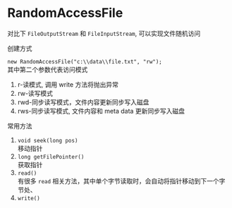 # RandomAccessFile

对比下 `FileOutputStream` 和 `FileInputStream`, 可以实现文件随机访问

创建方式

`new RandomAccessFile("c:\\data\\file.txt", "rw");`  
其中第二个参数代表访问模式
1. r-读模式, 调用 write 方法将抛出异常  
2. rw-读写模式  
3. rwd-同步读写模式，文件内容更新同步写入磁盘  
4. rws-同步读写模式, 文件内容和 meta data 更新同步写入磁盘

常用方法

1. `void seek(long pos)`  
移动指针
2. `long getFilePointer()`  
获取指针
3. `read()`  
有很多 `read` 相关方法，其中单个字节读取时，会自动将指针移动到下一个字节处、
4. `write()`